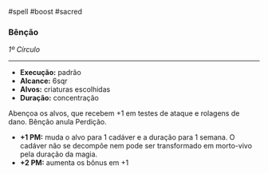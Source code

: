 #spell #boost #sacred
### Bênção
*1º Círculo*
___
- **Execução:** padrão
- **Alcance:** 6sqr
- **Alvos:** criaturas escolhidas
- **Duração:** concentração

Abençoa os alvos, que recebem +1 em testes de ataque e rolagens de dano. Bênção anula Perdição.

- **+1 PM:** muda o alvo para 1 cadáver e a duração para 1 semana. O cadáver não se decompõe nem pode ser transformado em morto-vivo pela duração da magia.
- **+2 PM:** aumenta os bônus em +1
